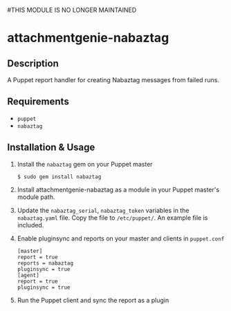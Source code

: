 #THIS MODULE IS NO LONGER MAINTAINED

attachmentgenie-nabaztag
==============

Description
-----------

A Puppet report handler for creating Nabaztag messages from failed runs.

Requirements
------------

* `puppet`
* `nabaztag`

Installation & Usage
-------------------

1.  Install the `nabaztag` gem on your Puppet master

        $ sudo gem install nabaztag

2.  Install attachmentgenie-nabaztag as a module in your Puppet master's module
    path.

3.  Update the `nabaztag_serial`, `nabaztag_token` variables in the
    `nabaztag.yaml` file. Copy the file to `/etc/puppet/`. An example file
    is included.

4.  Enable pluginsync and reports on your master and clients in `puppet.conf`

        [master]
        report = true
        reports = nabaztag
        pluginsync = true
        [agent]
        report = true
        pluginsync = true

5.  Run the Puppet client and sync the report as a plugin
